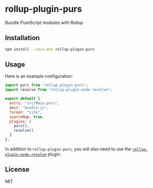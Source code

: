 # rollup-plugin-purs

Bundle PureScript modules with Rollup


## Installation

```bash
npm install --save-dev rollup-plugin-purs
```


## Usage

Here is an example configuration:

```js
import purs from "rollup-plugin-purs";
import resolve from "rollup-plugin-node-resolve";

export default {
  entry: "src/Main.purs",
  dest: "bundle.js",
  format: "iife",
  sourceMap: true,
  plugins: [
    purs(),
    resolve()
  ]
};
```

In addition to `rollup-plugin-purs`, you will also need to use the [`rollup-plugin-node-resolve`](https://github.com/rollup/rollup-plugin-node-resolve) plugin.


## License

MIT
